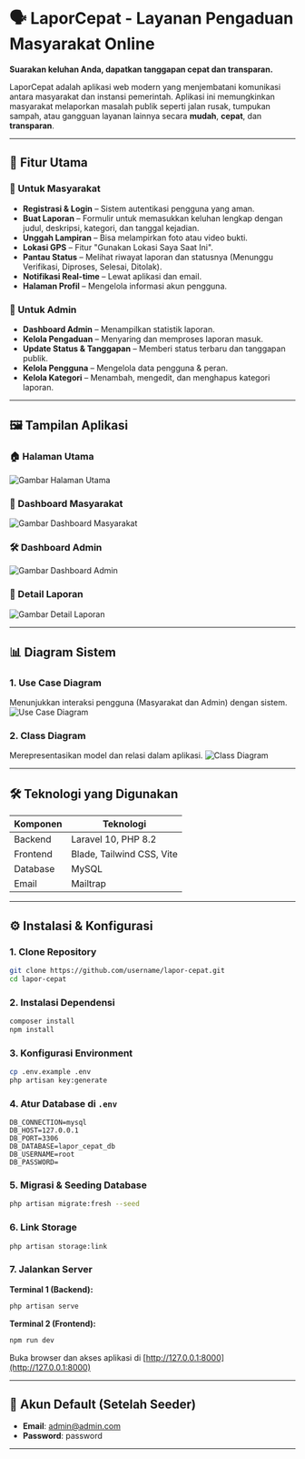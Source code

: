 # 🗣️ LaporCepat - Layanan Pengaduan Masyarakat Online

**Suarakan keluhan Anda, dapatkan tanggapan cepat dan transparan.**

LaporCepat adalah aplikasi web modern yang menjembatani komunikasi antara masyarakat dan instansi pemerintah. Aplikasi ini memungkinkan masyarakat melaporkan masalah publik seperti jalan rusak, tumpukan sampah, atau gangguan layanan lainnya secara **mudah**, **cepat**, dan **transparan**.

---

## 🚀 Fitur Utama

### 🔹 Untuk Masyarakat
- **Registrasi & Login** – Sistem autentikasi pengguna yang aman.
- **Buat Laporan** – Formulir untuk memasukkan keluhan lengkap dengan judul, deskripsi, kategori, dan tanggal kejadian.
- **Unggah Lampiran** – Bisa melampirkan foto atau video bukti.
- **Lokasi GPS** – Fitur "Gunakan Lokasi Saya Saat Ini".
- **Pantau Status** – Melihat riwayat laporan dan statusnya (Menunggu Verifikasi, Diproses, Selesai, Ditolak).
- **Notifikasi Real-time** – Lewat aplikasi dan email.
- **Halaman Profil** – Mengelola informasi akun pengguna.

### 🔸 Untuk Admin
- **Dashboard Admin** – Menampilkan statistik laporan.
- **Kelola Pengaduan** – Menyaring dan memproses laporan masuk.
- **Update Status & Tanggapan** – Memberi status terbaru dan tanggapan publik.
- **Kelola Pengguna** – Mengelola data pengguna & peran.
- **Kelola Kategori** – Menambah, mengedit, dan menghapus kategori laporan.

---

## 🖼️ Tampilan Aplikasi

### 🏠 Halaman Utama
![Gambar Halaman Utama](images/halaman-utama.png)

### 👤 Dashboard Masyarakat
![Gambar Dashboard Masyarakat](images/dashboard-masyarakat.png)

### 🛠️ Dashboard Admin
![Gambar Dashboard Admin](images/dashboard-admin.png)

### 📄 Detail Laporan
![Gambar Detail Laporan](images/detail-laporan.png)

---

## 📊 Diagram Sistem

### 1. Use Case Diagram
Menunjukkan interaksi pengguna (Masyarakat dan Admin) dengan sistem.
![Use Case Diagram](images/usecase-diagram.png)

### 2. Class Diagram
Merepresentasikan model dan relasi dalam aplikasi.
![Class Diagram](images/class-diagram.png)

---

## 🛠️ Teknologi yang Digunakan

| Komponen  | Teknologi |
|-----------|-----------|
| Backend   | Laravel 10, PHP 8.2 |
| Frontend  | Blade, Tailwind CSS, Vite |
| Database  | MySQL |
| Email     | Mailtrap |

---

## ⚙️ Instalasi & Konfigurasi

### 1. Clone Repository
```bash
git clone https://github.com/username/lapor-cepat.git
cd lapor-cepat
````

### 2. Instalasi Dependensi

```bash
composer install
npm install
```

### 3. Konfigurasi Environment

```bash
cp .env.example .env
php artisan key:generate
```

### 4. Atur Database di `.env`

```env
DB_CONNECTION=mysql
DB_HOST=127.0.0.1
DB_PORT=3306
DB_DATABASE=lapor_cepat_db
DB_USERNAME=root
DB_PASSWORD=
```

### 5. Migrasi & Seeding Database

```bash
php artisan migrate:fresh --seed
```

### 6. Link Storage

```bash
php artisan storage:link
```

### 7. Jalankan Server

**Terminal 1 (Backend):**

```bash
php artisan serve
```

**Terminal 2 (Frontend):**

```bash
npm run dev
```

Buka browser dan akses aplikasi di [http://127.0.0.1:8000](http://127.0.0.1:8000)

---

## 🔑 Akun Default (Setelah Seeder)

* **Email**: [admin@admin.com](mailto:admin@admin.com)
* **Password**: password

---

